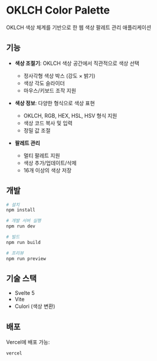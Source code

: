 # OKLCH Color Palette

OKLCH 색상 체계를 기반으로 한 웹 색상 팔레트 관리 애플리케이션

## 기능

- **색상 조절기**: OKLCH 색상 공간에서 직관적으로 색상 선택
  - 정사각형 색상 박스 (강도 × 밝기)
  - 색상 각도 슬라이더
  - 마우스/키보드 조작 지원

- **색상 정보**: 다양한 형식으로 색상 표현
  - OKLCH, RGB, HEX, HSL, HSV 형식 지원
  - 색상 코드 복사 및 입력
  - 정밀 값 조절

- **팔레트 관리**
  - 멀티 팔레트 지원
  - 색상 추가/업데이트/삭제
  - 16개 이상의 색상 저장

## 개발

```bash
# 설치
npm install

# 개발 서버 실행
npm run dev

# 빌드
npm run build

# 프리뷰
npm run preview
```

## 기술 스택

- Svelte 5
- Vite
- Culori (색상 변환)

## 배포

Vercel에 배포 가능:

```bash
vercel
```
